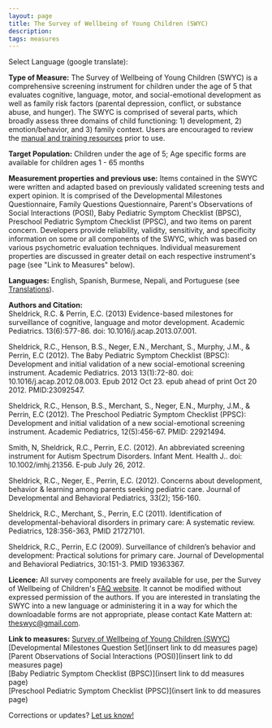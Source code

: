 ```yaml
---
layout: page
title: The Survey of Wellbeing of Young Children (SWYC)
description:
tags: measures
---
```


Select Language (google translate):  

<div id="google_translate_element"></div><script type="text/javascript">
function googleTranslateElementInit() {
  new google.translate.TranslateElement({pageLanguage: 'en', layout: google.translate.TranslateElement.InlineLayout.SIMPLE, gaTrack: true, gaId: 'UA-64320648-1'}, 'google_translate_element');
}
</script><script type="text/javascript" src="//translate.google.com/translate_a/element.js?cb=googleTranslateElementInit"></script>  

**Type of Measure:**  The Survey of Wellbeing of Young Children (SWYC) is a comprehensive screening instrument for children under the age of 5 that evaluates cognitive, language, motor, and social-emotional development as well as family risk factors (parental depression, conflict, or substance abuse, and hunger). The SWYC is comprised of several parts, which broadly assess three domains of child functioning: 1) development, 2) emotion/behavior, and 3) family context. Users are encouraged to review the [manual and training resources](https://www.floatinghospital.org/The-Survey-of-Wellbeing-of-Young-Children/Manual-Training-Resources.aspx) prior to use.    

**Target Population:** Children under the age of 5; Age specific forms are available for children ages 1 - 65 months

**Measurement properties and previous use:** Items contained in the SWYC were written and adapted based on previously validated screening tests and expert opinion. It is comprised of the Developmental Milestones Questionnaire, Family Questions Questionnaire, Parent's Observations of Social Interactions (POSI), Baby Pediatric Symptom Checklist (BPSC), Preschool Pediatric Symptom Checklist (PPSC), and two items on parent concern. Developers provide reliability, validity, sensitivity, and specificity information on some or all components of the SWYC, which was based on various psychometric evaluation techniques. Individual measurement properties are discussed in greater detail on each respective instrument's page (see "Link to Measures" below). 

**Languages:** English, Spanish, Burmese, Nepali, and Portuguese (see [Translations](https://www.floatinghospital.org/The-Survey-of-Wellbeing-of-Young-Children/Translations.aspx)).

**Authors and Citation:**  
Sheldrick, R.C. & Perrin, E.C. (2013) Evidence-based milestones for surveillance of cognitive, language and motor development. Academic Pediatrics. 13(6):577-86. doi: 10.1016/j.acap.2013.07.001.  

Sheldrick, R.C., Henson, B.S., Neger, E.N., Merchant, S., Murphy, J.M., & Perrin, E.C (2012). The Baby Pediatric Symptom Checklist (BPSC): Development and initial validation of a new social-emotional screening instrument. Academic Pediatrics. 2013 13(1):72-80. doi: 10.1016/j.acap.2012.08.003. Epub 2012 Oct 23. epub ahead of print Oct 20 2012. PMID:23092547.  

Sheldrick, R.C., Henson, B.S., Merchant, S., Neger, E.N., Murphy, J.M., & Perrin, E.C (2012). The Preschool Pediatric Symptom Checklist (PPSC): Development and initial validation of a new social-emotional screening instrument. Academic Pediatrics, 12(5):456-67. PMID: 22921494.  

Smith, N, Sheldrick, R.C., Perrin, E.C. (2012). An abbreviated screening instrument for Autism Spectrum Disorders. Infant Ment. Health J.. doi: 10.1002/imhj.21356. E-pub July 26, 2012.  

Sheldrick, R.C., Neger, E., Perrin, E.C. (2012). Concerns about development, behavior & learning among parents seeking pediatric care. Journal of Developmental and Behavioral Pediatrics, 33(2); 156-160.  

Sheldrick, R.C., Merchant, S., Perrin, E.C (2011). Identification of developmental-behavioral disorders in primary care: A systematic review. Pediatrics, 128:356-363, PMID 21727101.  

Sheldrick, R.C., Perrin, E.C (2009). Surveillance of children’s behavior and development: Practical solutions for primary care. Journal of Developmental and Behavioral Pediatrics, 30:151-3. PMID 19363367.  

**Licence:** All survey components are freely available for use, per the Survey of Wellbeing of Children's [FAQ website](https://www.floatinghospital.org/The-Survey-of-Wellbeing-of-Young-Children/FAQ.aspx). It cannot be modified without expressed permission of the authors. If you are interested in translating the SWYC into a new language or administering it in a way for which the downloadable forms are not appropriate, please contact Kate Mattern at: theswyc@gmail.com. 

**Link to measures:** [Survey of Wellbeing of Young Children (SWYC)](https://www.floatinghospital.org/The-Survey-of-Wellbeing-of-Young-Children/Parts-of-the-SWYC.aspx)  
[Developmental Milestones Question Set](insert link to dd measures page)      
[Parent Observations of Social Interactions (POSI)](insert link to dd measures page)      
[Baby Pediatric Symptom Checklist (BPSC)](insert link to dd measures page)    
[Preschool Pediatric Symptom Checklist (PPSC)](insert link to dd measures page)      


Corrections or updates? [Let us know!](http://disabilitymeasures.org/contact)
